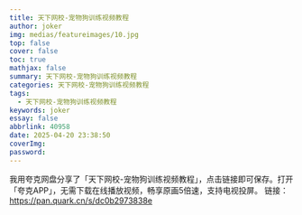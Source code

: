 ```yaml
---
title: 天下网校-宠物狗训练视频教程
author: joker
img: medias/featureimages/10.jpg
top: false
cover: false
toc: true
mathjax: false
summary: 天下网校-宠物狗训练视频教程
categories: 天下网校-宠物狗训练视频教程
tags:
  - 天下网校-宠物狗训练视频教程
keywords: joker
essay: false
abbrlink: 40958
date: 2025-04-20 23:38:50
coverImg:
password:
---
```


我用夸克网盘分享了「天下网校-宠物狗训练视频教程」，点击链接即可保存。打开「夸克APP」，无需下载在线播放视频，畅享原画5倍速，支持电视投屏。
链接：https://pan.quark.cn/s/dc0b2973838e
